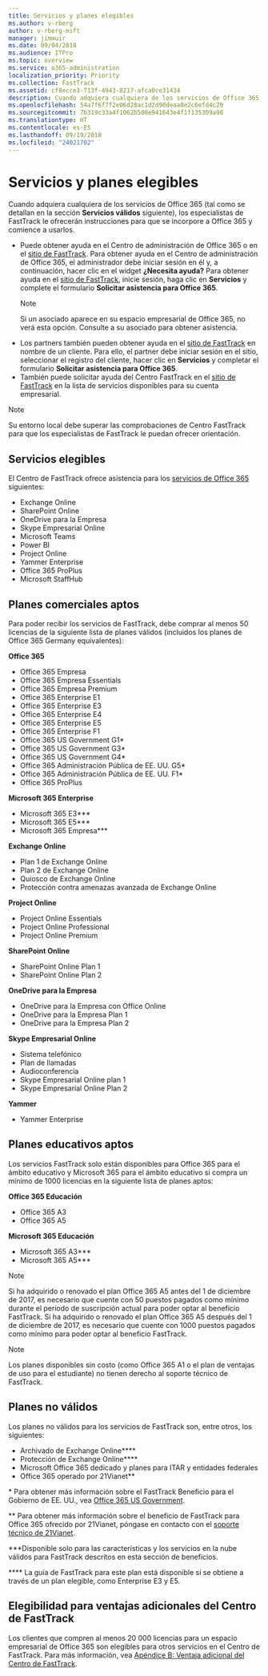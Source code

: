 ```yaml
---
title: Servicios y planes elegibles
ms.author: v-rberg
author: v-rberg-msft
manager: jimmuir
ms.date: 09/04/2018
ms.audience: ITPro
ms.topic: overview
ms.service: o365-administration
localization_priority: Priority
ms.collection: FastTrack
ms.assetid: cf8ecce3-713f-4943-8217-afca0ce31434
description: Cuando adquiera cualquiera de los servicios de Office 365 (como se detalla a continuación en la sección Servicios válidos ), los especialistas de FastTrack le proporcionarán orientación para que se incorpore a Office 365 y comience a usarlos.
ms.openlocfilehash: 54a7f6f7f2e06d28ac1d2d90deaa8e2c6efd4c20
ms.sourcegitcommit: 7b319c33a4f1062b508e941643e4f1f135309a98
ms.translationtype: HT
ms.contentlocale: es-ES
ms.lasthandoff: 09/19/2018
ms.locfileid: "24021702"
---
```

# <a name="eligible-services-and-plans"></a>Servicios y planes elegibles

Cuando adquiera cualquiera de los servicios de Office 365 (tal como se detallan en la sección **Servicios válidos** siguiente), los especialistas de FastTrack le ofrecerán instrucciones para que se incorpore a Office 365 y comience a usarlos. 
  
- Puede obtener ayuda en el Centro de administración de Office 365 o en el [sitio de FastTrack](https://go.microsoft.com/fwlink/?linkid=780698). Para obtener ayuda en el Centro de administración de Office 365, el administrador debe iniciar sesión en él y, a continuación, hacer clic en el widget **¿Necesita ayuda?** Para obtener ayuda en el [sitio de FastTrack](https://go.microsoft.com/fwlink/?linkid=780698), inicie sesión, haga clic en **Servicios** y complete el formulario **Solicitar asistencia para Office 365**.   
    > [!NOTE]
    >  Si un asociado aparece en su espacio empresarial de Office 365, no verá esta opción. Consulte a su asociado para obtener asistencia. 
- Los partners también pueden obtener ayuda en el [sitio de FastTrack](https://go.microsoft.com/fwlink/?linkid=780698) en nombre de un cliente. Para ello, el partner debe iniciar sesión en el sitio, seleccionar el registro del cliente, hacer clic en **Servicios** y completar el formulario **Solicitar asistencia para Office 365**. 
- También puede solicitar ayuda del Centro FastTrack en el [sitio de FastTrack](https://go.microsoft.com/fwlink/?linkid=780698) en la lista de servicios disponibles para su cuenta empresarial. 
> [!NOTE]
> Su entorno local debe superar las comprobaciones de Centro FastTrack para que los especialistas de FastTrack le puedan ofrecer orientación. 
  
## <a name="eligible-services"></a>Servicios elegibles

El Centro de FastTrack ofrece asistencia para los [servicios de Office 365](https://go.microsoft.com/fwlink/?linkid=2005429) siguientes:
  
- Exchange Online
- SharePoint Online
- OneDrive para la Empresa
- Skype Empresarial Online
- Microsoft Teams
- Power BI
- Project Online
- Yammer Enterprise 
- Office 365 ProPlus
- Microsoft StaffHub
    
## <a name="eligible-commercial-plans"></a>Planes comerciales aptos 

Para poder recibir los servicios de FastTrack, debe comprar al menos 50 licencias de la siguiente lista de planes válidos (incluidos los planes de Office 365 Germany equivalentes):
  
 **Office 365**
  
- Office 365 Empresa  
- Office 365 Empresa Essentials  
- Office 365 Empresa Premium
- Office 365 Enterprise E1
- Office 365 Enterprise E3
- Office 365 Enterprise E4  
- Office 365 Enterprise E5
- Office 365 Enterprise F1
- Office 365 US Government G1\*
- Office 365 US Government G3\*
- Office 365 US Government G4\*
- Office 365 Administración Pública de EE. UU. G5\* 
- Office 365 Administración Pública de EE. UU. F1\*
- Office 365 ProPlus
    
 **Microsoft 365 Enterprise**
  
- Microsoft 365 E3\*\*\*
- Microsoft 365 E5\*\*\*
- Microsoft 365 Empresa\*\*\*
    
 **Exchange Online**
  
- Plan 1 de Exchange Online
- Plan 2 de Exchange Online 
- Quiosco de Exchange Online
- Protección contra amenazas avanzada de Exchange Online
    
 **Project Online**
  
- Project Online Essentials  
- Project Online Professional
- Project Online Premium
    
 **SharePoint Online**
  
- SharePoint Online Plan 1
- SharePoint Online Plan 2
    
 **OneDrive para la Empresa**
  
- OneDrive para la Empresa con Office Online 
- OneDrive para la Empresa Plan 1
- OneDrive para la Empresa Plan 2
    
 **Skype Empresarial Online**
  
-  Sistema telefónico 
-  Plan de llamadas 
-  Audioconferencia 
-  Skype Empresarial Online plan 1  
-  Skype Empresarial Online Plan 2
    
 **Yammer**
  
- Yammer Enterprise
    
## <a name="eligible-education-plans"></a>Planes educativos aptos

Los servicios FastTrack solo están disponibles para Office 365 para el ámbito educativo y Microsoft 365 para el ámbito educativo si compra un mínimo de 1000 licencias en la siguiente lista de planes aptos:
  
 **Office 365 Educación**
  
- Office 365 A3
- Office 365 A5
    
 **Microsoft 365 Educación**
  
- Microsoft 365 A3\*\*\*
- Microsoft 365 A5\*\*\*
    
> [!NOTE]
> Si ha adquirido o renovado el plan Office 365 A5 antes del 1 de diciembre de 2017, es necesario que cuente con 50 puestos pagados como mínimo durante el período de suscripción actual para poder optar al beneficio FastTrack. Si ha adquirido o renovado el plan Office 365 A5 después del 1 de diciembre de 2017, es necesario que cuente con 1000 puestos pagados como mínimo para poder optar al beneficio FastTrack. 
  
> [!NOTE]
> Los planes disponibles sin costo (como Office 365 A1 o el plan de ventajas de uso para el estudiante) no tienen derecho al soporte técnico de FastTrack. 
  
## <a name="ineligible-plans"></a>Planes no válidos

Los planes no válidos para los servicios de FastTrack son, entre otros, los siguientes:
  
- Archivado de Exchange Online\*\*\*\*
- Protección de Exchange Online\*\*\*\*
- Microsoft Office 365 dedicado y planes para ITAR y entidades federales
- Office 365 operado por 21Vianet\*\*
    
\* Para obtener más información sobre el FastTrack Beneficio para el Gobierno de EE. UU., vea [Office 365 US Government](https://aka.ms/aboutgovcloud).
  
\*\* Para obtener más información sobre el beneficio de FastTrack para Office 365 ofrecido por 21Vianet, póngase en contacto con el [soporte técnico de 21Vianet](https://go.microsoft.com/fwlink/?linkid=852156).
  
\*\*\*Disponible solo para las características y los servicios en la nube válidos para FastTrack descritos en esta sección de beneficios.
  
\*\*\*\* La guía de FastTrack para este plan está disponible si se obtiene a través de un plan elegible, como Enterprise E3 y E5.
  
## <a name="fasttrack-center-additional-benefit-eligibility"></a>Elegibilidad para ventajas adicionales del Centro de FastTrack

Los clientes que compren al menos 20 000 licencias para un espacio empresarial de Office 365 son elegibles para otros servicios en el Centro de FastTrack. Para más información, vea [Apéndice B: Ventaja adicional del Centro de FastTrack](fasttrack-additional-benefits.md).
  

  


